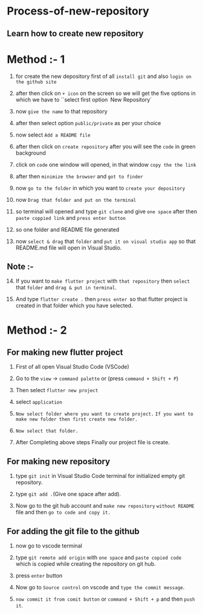 # Process-of-new-repository

## Learn how to create new repository

# Method :- 1  

1) for create the new depository first of all `install git` and also `login on the github site`

2) after then click on `+ icon` on the screen so we will get the five options in which we have to ``select first option` `New Repository`

3) now `give the name` to that repository

4) after then select option `public/private` as per your choice

5) now select `Add a README file`

6) after then click on `create repository` after you will see the `code` in green background

7) click on `code` one window will opened, in that window `copy the the link`

8) after then `minimize the browser` and `got to finder`

9) now `go to the folder` in which you want to `create your depository` 

10) now `Drag that folder and put on the terminal`

11) so terminal will opened and type `git clone` and give `one space` after then `paste coppied link` and `press enter button`

12) so one folder and README file generated 

13) now `select & drag` that `folder` and `put it on visual studio app` so that README.md file will open in Visual Studio.
## Note :-

14) If you want to `make flutter project` with `that repository` then `select` that `folder` and `drag & put in terminal`.

15) And type `flutter create .` then `press enter `so that flutter project is created in that folder which you have selected.


 
# Method :- 2

## For making new flutter project

1) First of all open Visual Studio Code (VSCode)

2) Go to the `view` -> `command palette` or (press `command + Shift + P`) 

3) Then select `flutter new project`

4) select `application` 

5) `Now select folder where you want to create project.`
`If you want to make new folder then first create new folder.`

6) `Now select that folder.`

7) After Completing above steps Finally our project file is create.



## For making new repository

1) type `git init` in Visual Studio Code terminal for initialized empty git repository.

2) type `git add .`(Give one space after add).

3) Now go to the git hub account and `make new repository`  `without README` file and then `go to code and copy it.`

## For adding the git file to the github

1) now go to vscode terminal 

2) type `git remote add origin` with `one space` and  `paste copied code` which is copied while creating the repository on git hub.

3) press `enter` button 

4) Now go to `Source control` on vscode and `type the commit message`.

5) `now commit it from comit button` or `command + Shift + p` and then `push it`.

